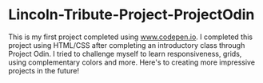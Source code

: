 # Lincoln-Tribute-Project-ProjectOdin
This is my first project completed using www.codepen.io. I completed this project using HTML/CSS after completing an introductory class through Project Odin. I tried to challenge myself to learn responsiveness, grids, using complementary colors and more. Here's to creating more impressive projects in the future! 
